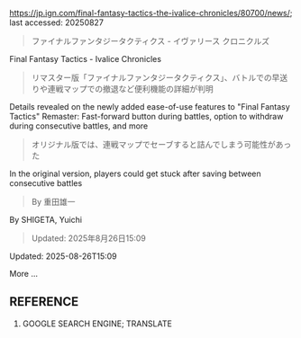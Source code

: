 https://jp.ign.com/final-fantasy-tactics-the-ivalice-chronicles/80700/news/; last accessed: 20250827

> ファイナルファンタジータクティクス - イヴァリース クロニクルズ

Final Fantasy Tactics - Ivalice Chronicles

> リマスター版「ファイナルファンタジータクティクス」、バトルでの早送りや連戦マップでの撤退など便利機能の詳細が判明

Details revealed on the newly added ease-of-use features to "Final Fantasy Tactics" Remaster: Fast-forward button during battles, option to withdraw during consecutive battles, and more

> オリジナル版では、連戦マップでセーブすると詰んでしまう可能性があった

In the original version, players could get stuck after saving between consecutive battles

> By 重田雄一

By SHIGETA, Yuichi

> Updated: 2025年8月26日15:09

Updated: 2025-08-26T15:09

More ...

## REFERENCE

1) GOOGLE SEARCH ENGINE; TRANSLATE